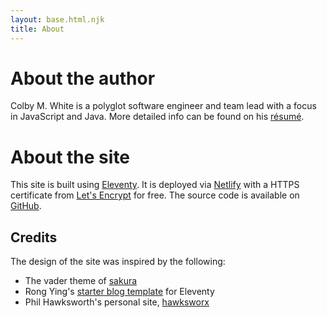 ```yaml
---
layout: base.html.njk
title: About
---
```


# About the author

Colby M. White is a polyglot software engineer and team lead with a focus in JavaScript and Java.
More detailed info can be found on his <a href="{{ metadata.resumeUrl }}" target="_blank">résumé</a>.

# About the site

This site is built using [Eleventy].
It is deployed via [Netlify] with a HTTPS certificate from [Let's Encrypt] for free.
The source code is available on [GitHub][source].

## Credits

The design of the site was inspired by the following:
- The vader theme of [sakura]
- Rong Ying's [starter blog template][11ty-blog-starter] for Eleventy
- Phil Hawksworth's personal site, [hawksworx]

[Eleventy]: https://www.11ty.dev
[Netlify]: https://www.netlify.com
[Let's Encrypt]: https://letsencrypt.org
[source]: https://github.com/colbywhite/colbywhite.dev
[11ty-blog-starter]: https://github.com/kohrongying/11ty-blog-starter
[hawksworx]: https://www.hawksworx.com
[sakura]: https://oxal.org/projects/sakura
